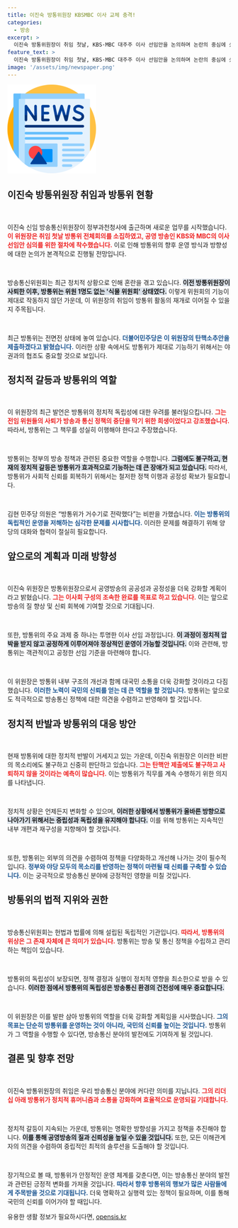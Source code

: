 ```yaml
---
title: 이진숙 방통위원장 KBSMBC 이사 교체 충격!
categories:
  - 방송
excerpt: >
  이진숙 방통위원장이 취임 첫날, KBS·MBC 대주주 이사 선임안을 논의하며 논란의 중심에 섰다. 민주당은 탄핵소추안을 제출하겠다고 강하게 반발했다. 방통위는 과연 이 ‘2인 체제’에서 어떤 변화를 이끌어낼 것인가?
feature_text: >
  이진숙 방통위원장이 취임 첫날, KBS·MBC 대주주 이사 선임안을 논의하며 논란의 중심에 섰다. 민주당은 탄핵소추안을 제출하겠다고 강하게 반발했다. 방통위는 과연 이 ‘2인 체제’에서 어떤 변화를 이끌어낼 것인가?
image: '/assets/img/newspaper.png'
---
```


<p><img src="/assets/img/newspaper.png" alt="kimp 속보" /></p>

<h2 data-ke-size="size26">이진숙 방통위원장 취임과 방통위 현황</h2>

<p data-ke-size="size16">&nbsp;</p>  

<p>이진숙 신임 방송통신위원장이 정부과천청사에 출근하며 새로운 업무를 시작했습니다. <b><span style="color: #ee2323;">이 위원장은 취임 첫날 방통위 전체회의를 소집하였고, 공영 방송인 KBS와 MBC의 이사 선임안 심의를 위한 절차에 착수했습니다.</span></b> 이로 인해 방통위의 향후 운영 방식과 방향성에 대한 논의가 본격적으로 진행될 전망입니다.</p>

<p data-ke-size="size16">&nbsp;</p>  

<p>방송통신위원회는 최근 정치적 상황으로 인해 혼란을 겪고 있습니다. <b><span style="background-color: #21538527;">이전 방통위원장이 사퇴한 이후, 방통위는 위원 1명도 없는 '식물 위원회' 상태였다.</span></b> 이렇게 위원회의 기능이 제대로 작동하지 않던 가운데, 이 위원장의 취임이 방통위 활동의 재개로 이어질 수 있을지 주목됩니다.  </p>

<p data-ke-size="size16">&nbsp;</p>  

<p>최근 방통위는 전면전 상태에 놓여 있습니다. <b><span style="color: #1a5490;">더불어민주당은 이 위원장의 탄핵소추안을 제출하겠다고 밝혔습니다.</span></b> 이러한 상황 속에서도 방통위가 제대로 기능하기 위해서는 야권과의 협조도 중요할 것으로 보입니다.</p>

<h2 data-ke-size="size26">정치적 갈등과 방통위의 역할</h2>

<p data-ke-size="size16">&nbsp;</p>  

<p>이 위원장의 최근 발언은 방통위의 정치적 독립성에 대한 우려를 불러일으킵니다. <b><span style="color: #ee2323;">그는 전임 위원들의 사퇴가 방송과 통신 정책의 중단을 막기 위한 희생이었다고 강조했습니다.</span></b> 따라서, 방통위는 그 책무를 성실히 이행해야 한다고 주장했습니다.</p>

<p data-ke-size="size16">&nbsp;</p>  

<p>방통위는 정부의 방송 정책과 관련된 중요한 역할을 수행합니다. <b><span style="background-color: #21538527;">그럼에도 불구하고, 현재의 정치적 갈등은 방통위가 효과적으로 기능하는 데 큰 장애가 되고 있습니다.</span></b> 따라서, 방통위가 사회적 신뢰를 회복하기 위해서는 철저한 정책 이행과 공정성 확보가 필요합니다.</p>

<p data-ke-size="size16">&nbsp;</p>  

<p>김현 민주당 의원은 “방통위가 거수기로 전락했다”는 비판을 가했습니다. <b><span style="color: #1a5490;">이는 방통위의 독립적인 운영을 저해하는 심각한 문제를 시사합니다.</span></b> 이러한 문제를 해결하기 위해 양당의 대화와 협력이 절실히 필요합니다.</p>

<h2 data-ke-size="size26">앞으로의 계획과 미래 방향성</h2>

<p data-ke-size="size16">&nbsp;</p>  

<p>이진숙 위원장은 방통위원장으로서 공영방송의 공공성과 공정성을 더욱 강화할 계획이라고 밝혔습니다. <b><span style="color: #ee2323;">그는 이사회 구성의 조속한 완료를 목표로 하고 있습니다.</span></b> 이는 앞으로 방송의 질 향상 및 신뢰 회복에 기여할 것으로 기대됩니다.</p>

<p data-ke-size="size16">&nbsp;</p>  

<p>또한, 방통위의 주요 과제 중 하나는 투명한 이사 선임 과정입니다. <b><span style="background-color: #21538527;">이 과정이 정치적 압박을 받지 않고 공정하게 이루어져야 정상적인 운영이 가능할 것입니다.</span></b> 이와 관련해, 방통위는 객관적이고 공정한 선임 기준을 마련해야 합니다.</p>

<p data-ke-size="size16">&nbsp;</p>  

<p>이 위원장은 방통위 내부 구조의 개선과 함께 대국민 소통을 더욱 강화할 것이라고 다짐했습니다. <b><span style="color: #1a5490;">이러한 노력이 국민의 신뢰를 얻는 데 큰 역할을 할 것입니다.</span></b> 방통위는 앞으로도 적극적으로 방송통신 정책에 대한 의견을 수렴하고 반영해야 할 것입니다.</p>

<h2 data-ke-size="size26">정치적 반발과 방통위의 대응 방안</h2>

<p data-ke-size="size16">&nbsp;</p>  

<p>현재 방통위에 대한 정치적 반발이 거세지고 있는 가운데, 이진숙 위원장은 이러한 비판의 목소리에도 불구하고 신중히 판단하고 있습니다. <b><span style="color: #ee2323;">그는 탄핵안 제출에도 불구하고 사퇴하지 않을 것이라는 예측이 많습니다.</span></b> 이는 방통위가 직무를 계속 수행하기 위한 의지를 나타냅니다.</p>

<p data-ke-size="size16">&nbsp;</p>  

<p>정치적 상황은 언제든지 변화할 수 있으며, <b><span style="background-color: #21538527;">이러한 상황에서 방통위가 올바른 방향으로 나아가기 위해서는 중립성과 독립성을 유지해야 합니다.</span></b> 이를 위해 방통위는 지속적인 내부 개편과 재구성을 지향해야 할 것입니다.  </p>

<p data-ke-size="size16">&nbsp;</p>  

<p>또한, 방통위는 외부의 의견을 수렴하여 정책을 다양화하고 개선해 나가는 것이 필수적입니다. <b><span style="color: #1a5490;">정부와 야당 모두의 목소리를 반영하는 정책이 마련될 때 신뢰를 구축할 수 있습니다.</span></b> 이는 궁극적으로 방송통신 분야에 긍정적인 영향을 미칠 것입니다.</p>

<h2 data-ke-size="size26">방통위의 법적 지위와 권한</h2>

<p data-ke-size="size16">&nbsp;</p>  

<p>방송통신위원회는 헌법과 법률에 의해 설립된 독립적인 기관입니다. <b><span style="color: #ee2323;">따라서, 방통위의 위상은 그 존재 자체에 큰 의미가 있습니다.</span></b> 방통위는 방송 및 통신 정책을 수립하고 관리하는 책임이 있습니다.</p>

<p data-ke-size="size16">&nbsp;</p>  

<p>방통위의 독립성이 보장되면, 정책 결정과 실행이 정치적 영향을 최소한으로 받을 수 있습니다. <b><span style="background-color: #21538527;">이러한 점에서 방통위의 독립성은 방송통신 환경의 건전성에 매우 중요합니다.</span></b>  </p>

<p data-ke-size="size16">&nbsp;</p>  

<p>이 위원장은 이를 발판 삼아 방통위의 역할을 더욱 강화할 계획임을 시사했습니다. <b><span style="color: #1a5490;">그의 목표는 단순히 방통위를 운영하는 것이 아니라, 국민의 신뢰를 높이는 것입니다.</span></b> 방통위가 그 역할을 수행할 수 있다면, 방송통신 분야의 발전에도 기여하게 될 것입니다.</p>

<h2 data-ke-size="size26">결론 및 향후 전망</h2>

<p data-ke-size="size16">&nbsp;</p>  

<p>이진숙 방통위원장의 취임은 우리 방송통신 분야에 커다란 의미를 지닙니다. <b><span style="color: #ee2323;">그의 리더십 아래 방통위가 정치적 휴머니즘과 소통을 강화하며 효율적으로 운영되길 기대합니다.</span></b> </p>

<p data-ke-size="size16">&nbsp;</p>  

<p>정치적 갈등이 지속되는 가운데, 방통위는 명확한 방향성을 가지고 정책을 추진해야 합니다. <b><span style="background-color: #21538527;">이를 통해 공영방송의 질과 신뢰성을 높일 수 있을 것입니다.</span></b> 또한, 모든 이해관계자의 의견을 수렴하여 중립적인 최적의 솔루션을 도출해야 할 것입니다.</p>

<p data-ke-size="size16">&nbsp;</p>  

<p>장기적으로 볼 때, 방통위가 안정적인 운영 체계를 갖춘다면, 이는 방송통신 분야의 발전과 관련된 긍정적 변화를 가져올 것입니다. <b><span style="color: #1a5490;">따라서 향후 방통위의 행보가 많은 사람들에게 주목받을 것으로 기대됩니다.</span></b> 더욱 명확하고 실행력 있는 정책이 필요하며, 이를 통해 국민의 신뢰를 이어가야 할 때입니다.</p>
유용한 생활 정보가 필요하시다면, <a href="https://opensis.kr" rel="dofollow">opensis.kr</a>


